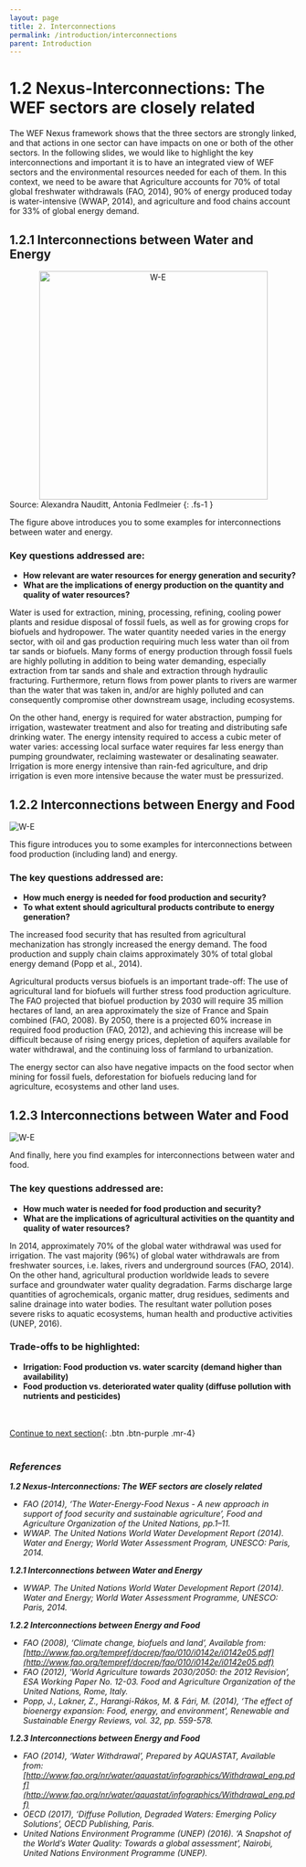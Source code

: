```yaml
---
layout: page
title: 2. Interconnections
permalink: /introduction/interconnections
parent: Introduction
---
```

# **1.2 Nexus-Interconnections: The WEF sectors are closely related**

The WEF Nexus framework shows that the three sectors are strongly linked, and that actions in one sector can have impacts on one or both of the other sectors. In the following slides, we would like to highlight the key interconnections and important it is to have an integrated view of WEF sectors and the environmental resources needed for each of them.
In this context, we need to be aware that Agriculture accounts for 70% of total global freshwater withdrawals (FAO, 2014), 90% of energy produced today is water-intensive (WWAP, 2014), and agriculture and food chains account for 33% of global energy demand.

## 1.2.1 Interconnections between Water and Energy


<center><img src="/wef-nexus-online-course/assets/water-for-energy.png"
     alt="W-E" width="400" height="400"></center>
Source: Alexandra Nauditt, Antonia Fedlmeier {: .fs-1 }


The figure above introduces you to some examples for interconnections between water and energy.

### **Key questions addressed are:**

- **How relevant are water resources for energy generation and security?**
- **What are the implications of energy production on the quantity and quality of water resources?**

Water is used for extraction, mining, processing, refining, cooling power plants and residue disposal of fossil fuels, as well as for growing crops for biofuels and hydropower. The water quantity needed varies in the energy sector, with oil and gas production requiring much less water than oil from tar sands or biofuels. Many forms of energy production through fossil fuels are highly polluting in addition to being water demanding, especially extraction from tar sands and shale and extraction through hydraulic fracturing. Furthermore, return flows from power plants to rivers are warmer than the water that was taken in, and/or are highly polluted and can consequently compromise other downstream usage, including ecosystems.

On the other hand, energy is required for water abstraction, pumping for irrigation, wastewater treatment and also for treating and distributing safe drinking water. The energy intensity required to access a cubic meter of water varies: accessing local surface water requires far less energy than pumping groundwater, reclaiming wastewater or desalinating seawater. Irrigation is more energy intensive than rain-fed agriculture, and drip irrigation is even more intensive because the water must be pressurized.

## 1.2.2 Interconnections between Energy and Food

<img src="/wef-nexus-online-course/assets/energy-for-food.png"
     alt="W-E">

This figure introduces you to some examples for interconnections between food production (including land) and energy.

### **The key questions addressed are:**

- **How much energy is needed for food production and security?**
- **To what extent should agricultural products contribute to energy generation?**

The increased food security that has resulted from agricultural mechanization has strongly increased the energy demand. The food production and supply chain claims approximately 30% of total global energy demand (Popp et al., 2014).

Agricultural products versus biofuels is an important trade-off: The use of agricultural land for biofuels will further stress food production agriculture. The FAO projected that biofuel production by 2030 will require 35 million hectares of land, an area approximately the size of France and Spain combined (FAO, 2008). By 2050, there is a projected 60% increase in required food production (FAO, 2012), and achieving this increase will be difficult because of rising energy prices, depletion of aquifers available for water withdrawal, and the continuing loss of farmland to urbanization.

The energy sector can also have negative impacts on the food sector when mining for fossil fuels, deforestation for biofuels reducing land for agriculture, ecosystems and other land uses.

## 1.2.3 Interconnections between Water and Food

<img src="/wef-nexus-online-course/assets/water-for-food.png"
     alt="W-E">

And finally, here you find examples for interconnections between water and food.

### **The key questions addressed are:**

- **How much water is needed for food production and security?**
- **What are the implications of agricultural activities on the quantity and quality of water resources?**

In 2014, approximately 70% of the global water withdrawal was used for irrigation. The vast majority (96%) of global water withdrawals are from freshwater sources, i.e. lakes, rivers and underground sources (FAO, 2014). On the other hand, agricultural production worldwide leads to severe surface and groundwater water quality degradation. Farms discharge large quantities of agrochemicals, organic matter, drug residues, sediments and saline drainage into water bodies. The resultant water pollution poses severe risks to aquatic ecosystems, human health and productive activities (UNEP, 2016).

### **Trade-offs to be highlighted:**

- **Irrigation: Food production vs. water scarcity (demand higher than availability)**
- **Food production vs. deteriorated water quality (diffuse pollution with nutrients and pesticides)**

<br/> <br/>
[Continue to next section](https://waterbender231.github.io/wef-nexus-online-course/introduction/beyondbasics){: .btn .btn-purple .mr-4}
<br/> <br/>

### *References*

***1.2 Nexus-Interconnections: The WEF sectors are closely related***
- *FAO (2014), ‘The Water-Energy-Food Nexus - A new approach in support of food security and sustainable agriculture’, Food and Agriculture Organization of the United Nations, pp.1–11.*
- *WWAP. The United Nations World Water Development Report (2014). Water and Energy; World Water Assessment Program, UNESCO: Paris, 2014.*

***1.2.1 Interconnections between Water and Energy***
- *WWAP. The United Nations World Water Development Report (2014). Water and Energy; World Water Assessment Programme, UNESCO: Paris, 2014.*

***1.2.2 Interconnections between Energy and Food***
- *FAO (2008), ‘Climate change, biofuels and land’, Available from: [http://www.fao.org/tempref/docrep/fao/010/i0142e/i0142e05.pdf](http://www.fao.org/tempref/docrep/fao/010/i0142e/i0142e05.pdf)*
- *FAO (2012), ‘World Agriculture towards 2030/2050: the 2012 Revision’, ESA Working Paper No. 12-03. Food and Agriculture Organization of the United Nations, Rome, Italy.*
- *Popp, J., Lakner, Z., Harangi-Rákos, M. & Fári, M. (2014), ‘The effect of bioenergy expansion: Food, energy, and environment’, Renewable and Sustainable Energy Reviews, vol. 32, pp. 559-578.*

***1.2.3 Interconnections between Energy and Food***
- *FAO (2014), ‘Water Withdrawal’, Prepared by AQUASTAT, Available from:
[http://www.fao.org/nr/water/aquastat/infographics/Withdrawal_eng.pdf](http://www.fao.org/nr/water/aquastat/infographics/Withdrawal_eng.pdf)*
- *OECD (2017), ‘Diffuse Pollution, Degraded Waters: Emerging Policy Solutions’, OECD Publishing, Paris.*
- *United Nations Environment Programme (UNEP) (2016). ‘A Snapshot of the World’s Water Quality: Towards a global assessment’, Nairobi, United Nations Environment Programme (UNEP).*